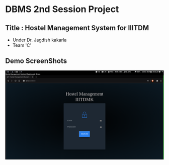 # DBMS 2nd Session Project
## Title : Hostel Management System for IIITDM
   - Under Dr. Jagdish kakarla
   - Team 'C'  
## Demo ScreenShots
![HMS](./2021-04-22-00-54-06.png?raw=true "Hostel Management System")

